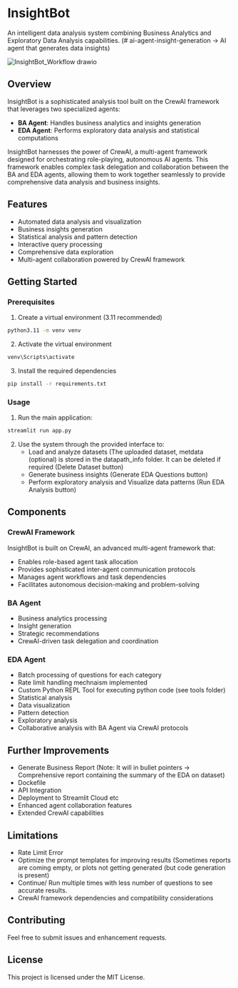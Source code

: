 # InsightBot
An intelligent data analysis system combining Business Analytics and Exploratory Data Analysis capabilities. (# ai-agent-insight-generation ->
AI agent that generates data insights)

![InsightBot_Workflow drawio](https://github.com/user-attachments/assets/4acac482-eb8c-4f10-8362-5e66737f4769)

## Overview
InsightBot is a sophisticated analysis tool built on the CrewAI framework that leverages two specialized agents:
- **BA Agent**: Handles business analytics and insights generation
- **EDA Agent**: Performs exploratory data analysis and statistical computations

InsightBot harnesses the power of CrewAI, a multi-agent framework designed for orchestrating role-playing, autonomous AI agents. This framework enables complex task delegation and collaboration between the BA and EDA agents, allowing them to work together seamlessly to provide comprehensive data analysis and business insights.

## Features
- Automated data analysis and visualization
- Business insights generation
- Statistical analysis and pattern detection
- Interactive query processing
- Comprehensive data exploration
- Multi-agent collaboration powered by CrewAI framework

## Getting Started
### Prerequisites
1. Create a virtual environment (3.11 recommended)
```bash
python3.11 -m venv venv
```
2. Activate the virtual environment
```bash
venv\Scripts\activate
```
3. Install the required dependencies
```bash
pip install -r requirements.txt
```
### Usage
1. Run the main application:
```bash
streamlit run app.py
```
2. Use the system through the provided interface to:
    - Load and analyze datasets (The uploaded dataset, metdata (optional) is stored in the datapath_info folder. It can be deleted if required (Delete Dataset button)
    - Generate business insights (Generate EDA Questions button)
    - Perform exploratory analysis and Visualize data patterns (Run EDA Analysis button)

## Components
### CrewAI Framework
InsightBot is built on CrewAI, an advanced multi-agent framework that:
- Enables role-based agent task allocation
- Provides sophisticated inter-agent communication protocols
- Manages agent workflows and task dependencies
- Facilitates autonomous decision-making and problem-solving
### BA Agent
- Business analytics processing
- Insight generation
- Strategic recommendations
- CrewAI-driven task delegation and coordination
### EDA Agent
- Batch processing of questions for each category
- Rate limit handling mechnaism implemented
- Custom Python REPL Tool for executing python code (see tools folder)
- Statistical analysis
- Data visualization
- Pattern detection
- Exploratory analysis
- Collaborative analysis with BA Agent via CrewAI protocols

## Further Improvements
- Generate Business Report (Note: It will in bullet pointers -> Comprehensive report containing the summary of the EDA on dataset)
- Dockefile
- API Integration
- Deployment to Streamlit Cloud etc
- Enhanced agent collaboration features
- Extended CrewAI capabilities


## Limitations
- Rate Limit Error
- Optimize the prompt templates for improving results (Sometimes reports are coming empty, or plots not getting generated (but code generation is present)
- Continue/ Run multiple times with less number of questions to see accurate results.
- CrewAI framework dependencies and compatibility considerations

## Contributing
Feel free to submit issues and enhancement requests.

## License
This project is licensed under the MIT License.
